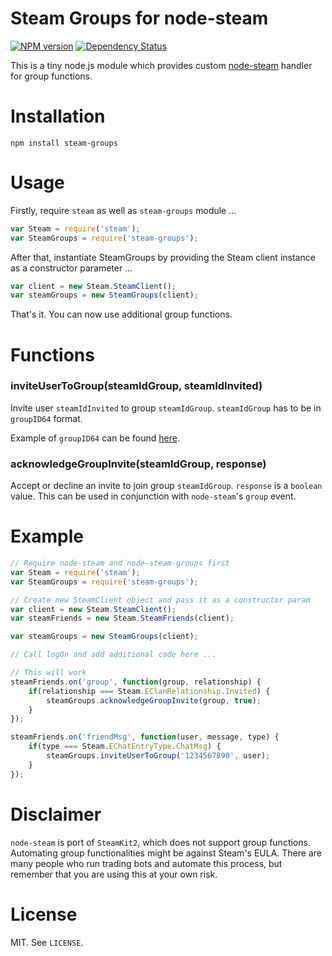# Steam Groups for node-steam

[![NPM version](http://img.shields.io/npm/v/steam-groups.svg?style=flat)](https://www.npmjs.org/package/steam-groups)
[![Dependency Status](https://david-dm.org/scholtzm/node-steam-groups.svg?style=flat)](https://david-dm.org/scholtzm/node-steam-groups)

This is a tiny node.js module which provides custom [node-steam](https://github.com/seishun/node-steam) handler for group functions.

# Installation

```
npm install steam-groups
```

# Usage

Firstly, require `steam` as well as `steam-groups` module ...

```js
var Steam = require('steam');
var SteamGroups = require('steam-groups');
```

After that, instantiate SteamGroups by providing the Steam client instance as a constructor parameter ...

```js
var client = new Steam.SteamClient();
var steamGroups = new SteamGroups(client);
```

That's it. You can now use additional group functions.

# Functions

### inviteUserToGroup(steamIdGroup, steamIdInvited)

Invite user `steamIdInvited` to group `steamIdGroup`. `steamIdGroup` has to be in `groupID64` format.

Example of `groupID64` can be found [here](http://steamcommunity.com/groups/tradingcards/memberslistxml/).

### acknowledgeGroupInvite(steamIdGroup, response)

Accept or decline an invite to join group `steamIdGroup`. `response` is a `boolean` value. This can be used in conjunction with `node-steam`'s `group` event.

# Example

```js
// Require node-steam and node-steam-groups first
var Steam = require('steam');
var SteamGroups = require('steam-groups');

// Create new SteamClient object and pass it as a constructor param
var client = new Steam.SteamClient();
var steamFriends = new Steam.SteamFriends(client);

var steamGroups = new SteamGroups(client);

// Call logOn and add additional code here ...

// This will work
steamFriends.on('group', function(group, relationship) {
    if(relationship === Steam.EClanRelationship.Invited) {
        steamGroups.acknowledgeGroupInvite(group, true);
    }
});

steamFriends.on('friendMsg', function(user, message, type) {
    if(type === Steam.EChatEntryType.ChatMsg) {
        steamGroups.inviteUserToGroup('1234567890', user);
    }
});
```

# Disclaimer

`node-steam` is port of `SteamKit2`, which does not support group functions. Automating group functionalities might be against Steam's EULA. There are many people who run trading bots and automate this process, but remember that you are using this at your own risk.

# License

MIT. See `LICENSE`.
